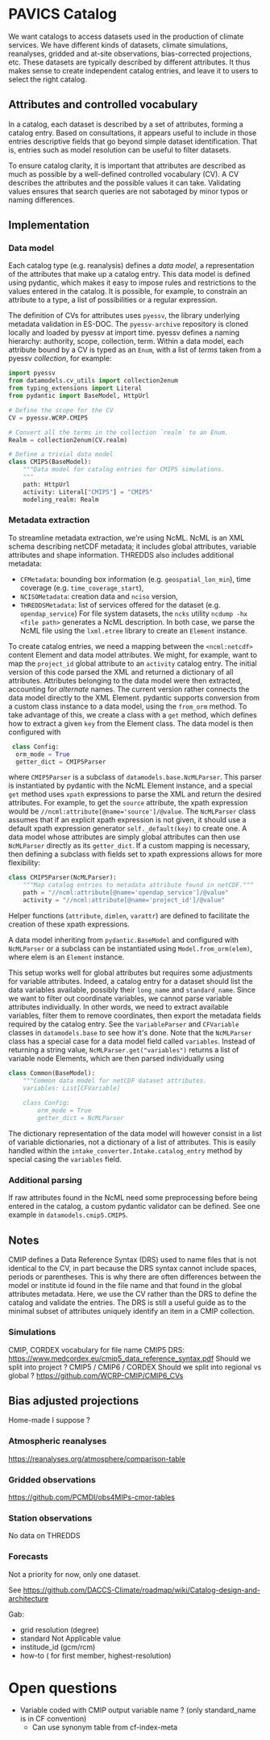 # PAVICS Catalog

We want catalogs to access datasets used in the production of climate services. We have different kinds of datasets, climate simulations, reanalyses, gridded and at-site observations, bias-corrected projections, etc. These datasets are typically described by different attributes. It thus makes sense to create independent catalog entries, and leave it to users to select the right catalog. 

## Attributes and controlled vocabulary
In a catalog, each dataset is described by a set of attributes, forming a catalog entry. Based on consultations, it appears useful to include in those entries descriptive fields that go beyond simple dataset identification. That is, entries such as model resolution can be useful to filter datasets. 

To ensure catalog clarity, it is important that attributes are described as much as possible by a well-defined controlled vocabulary (CV). A CV describes the attributes and the possible values it can take. Validating values ensures that search queries are not sabotaged by minor typos or naming differences.   


## Implementation 

### Data model

Each catalog type (e.g. reanalysis) defines a _data model_, a representation of the attributes that make up a catalog entry. This data model is defined using pydantic, which makes it easy to impose rules and restrictions to the values entered in the catalog. It is possible, for example,  to constrain an attribute to a type, a list of possibilities or a regular expression. 

The definition of CVs for attributes uses `pyessv`, the library underlying metadata validation in ES-DOC. The `pyessv-archive` repository is cloned locally and loaded by pyessv at import time. pyessv defines a naming hierarchy: authority, scope, collection, term. Within a data model, each attribute bound by a CV is typed as an `Enum`, with a list of _terms_ taken from a pyessv _collection_, for example:

```python
import pyessv
from datamodels.cv_utils import collection2enum
from typing_extensions import Literal
from pydantic import BaseModel, HttpUrl

# Define the scope for the CV
CV = pyessv.WCRP.CMIP5

# Convert all the terms in the collection `realm` to an Enum. 
Realm = collection2enum(CV.realm) 

# Define a trivial data model
class CMIP5(BaseModel):
    """Data model for catalog entries for CMIP5 simulations.
    """
    path: HttpUrl
    activity: Literal["CMIP5"] = "CMIP5"
    modeling_realm: Realm
```

### Metadata extraction

To streamline metadata extraction, we're using NcML. NcML is an XML schema describing netCDF metadata; it includes global attributes, variable attributes and shape information. THREDDS also includes additional metadata: 
 - `CFMetadata`: bounding box information (e.g. `geospatial_lon_min`), time coverage (e.g. `time_coverage_start`),
 - `NCISOMetadata`: creation data and `nciso` version,
 - `THREDDSMetadata`: list of services offered for the dataset (e.g. `opendap_service`)
For file system datasets, the `ncks` utility `ncdump -hx <file path>` generates a NcML description. In both case, we parse the NcML file using the `lxml.etree` library to create an `Element` instance. 
 
To create catalog entries, we need a mapping between the `<ncml:netcdf>` content Element and data model attributes. We might, for example, want to map the `project_id` global attribute to an `activity` catalog entry. The initial version of this code parsed the XML and returned a dictionary of all attributes. Attributes belonging to the data model were then extracted, accounting for _alternate_ names. The current version rather connects the data model directly to the XML Element. pydantic supports conversion from a custom class instance to a data model, using the `from_orm` method. To take advantage of this, we create a class with a `get` method, which defines how to extract a given `key` from the Element class. The data model is then configured with
```python
 class Config:
  orm_mode = True
  getter_dict = CMIP5Parser
```
where `CMIP5Parser` is a subclass of `datamodels.base.NcMLParser`. This parser is instantiated by pydantic with the NcML Element instance, and a special `get` method uses `xpath` expressions to parse the XML and return the desired attributes. For example, to get the `source` attribute, the xpath expression would be `//ncml:attribute[@name='source']/@value`. The `NcMLParser` class assumes that if an explicit xpath expression is not given, it should use a default xpath expression generator `self._default(key)` to create one. A data model whose attributes are simply global attributes can then use `NcMLParser` directly as its `getter_dict`. If a custom mapping is necessary, then defining a subclass with fields set to xpath expressions allows for more flexibility:

```python
class CMIP5Parser(NcMLParser):
    """Map catalog entries to metadata attribute found in netCDF."""
    path = "//ncml:attribute[@name='opendap_service']/@value"
    activity = "//ncml:attribute[@name='project_id']/@value"
```

Helper functions (`attribute`, `dimlen`, `varattr`) are defined to facilitate the creation of these xpath expressions. 

A data model inheriting from `pydantic.BaseModel` and configured with `NcMLParser` or a subclass can be instantiated using `Model.from_orm(elem)`, where elem is an `Element` instance. 

This setup works well for global attributes but requires some adjustments for variable attributes. Indeed, a catalog entry for a dataset should list the data variables available, possibly their `long_name` and `standard_name`. Since we want to filter out coordinate variables, we cannot parse variable attributes individually. In other words, we need to extract available variables, filter them to remove coordinates, then export the metadata fields required by the catalog entry. See the `VariableParser` and `CFVariable` classes in `datamodels.base` to see how it's done. Note that the `NcMLParser` class has a special case for a data model field called `variables`. Instead of returning a string value, `NcMLParser.get("variables")` returns a list of variable node Elements, which are then parsed individually using 
```python
class Common(BaseModel):
    """Common data model for netCDF dataset attributes.
    variables: List[CFVariable]
    
    class Config:
        orm_mode = True
        getter_dict = NcMLParser
```

The dictionary representation of the data model will however consist in a list of variable dictionaries, not a dictionary of a list of attributes. This is easily handled within the `intake_converter.Intake.catalog_entry` method by special casing the `variables` field. 


### Additional parsing

If raw attributes found in the NcML need some preprocessing before being entered in the catalog, a custom pydantic validator can be defined. See one example in `datamodels.cmip5.CMIP5`.



## Notes
CMIP defines a Data Reference Syntax (DRS) used to name files that is not identical to the CV, in part because the DRS syntax cannot include spaces, periods or parentheses. This is why there are often differences between the model or institute id found in the file name and that found in the global attributes metadata. Here, we use the CV rather than the DRS to define the catalog and validate the entries. The DRS is still a useful guide as to the minimal subset of attributes uniquely identify an item in a CMIP collection. 


### Simulations
CMIP, CORDEX vocabulary for file name
CMIP5 DRS: https://www.medcordex.eu/cmip5_data_reference_syntax.pdf
Should we split into project ? CMIP5 / CMIP6 / CORDEX
Should we split into regional vs global ?
https://github.com/WCRP-CMIP/CMIP6_CVs

## Bias adjusted projections
Home-made I suppose ?

### Atmospheric reanalyses
https://reanalyses.org/atmosphere/comparison-table

### Gridded observations
https://github.com/PCMDI/obs4MIPs-cmor-tables

### Station observations
No data on THREDDS

### Forecasts
Not a priority for now, only one dataset. 


See https://github.com/DACCS-Climate/roadmap/wiki/Catalog-design-and-architecture


Gab:
- grid resolution (degree)
- standard Not Applicable value
- institude_id (gcm/rcm)
- how-to ( for first member, highest-resolution)

# Open questions

- Variable coded with CMIP output variable name ? (only standard_name is in CF convention)
   * Can use synonym table from cf-index-meta
